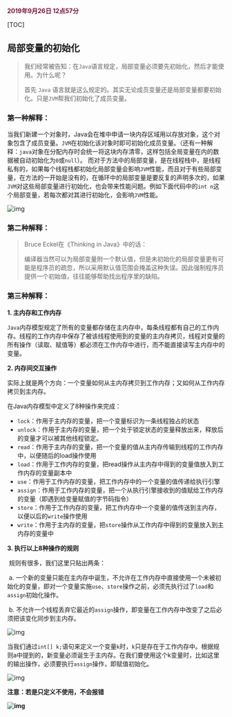<font color = "7E123F">**2019年9月26日 12点57分**</font>

[TOC]

## 局部变量的初始化

> 我们经常被告知：在`Java`语言规定，局部变量必须要先初始化，然后才能使用。为什么呢？
>
> 首先 `Java` 语言就是这么规定的。其实无论成员变量还是局部变量都要初始化。只是`JVM`帮我们初始化了成员变量。

### 第一种解释：

当我们新建一个对象时，Java会在堆中申请一块内存区域用以存放对象，这个对象包含了成员变量。`JVM`在初始化该对象时即可初始化成员变量。（还有一种解释：`java`对象在分配内存时会统一将这块内存清零，这样包括全局变量在内的数据被自动初始化为`0`或`null`）。
而对于方法中的局部变量，是在线程栈中，是线程私有的，如果每个线程栈都初始化局部变量会影响`JVM`性能，而且对于有些局部变量，在方法的一开始是没有的，在循环中的局部变量是要反复的声明多次的，如果`JVM`对这些局部变量进行初始化，也会带来性能问题。例如下面代码中的`int n`这个局部变量，若每次都对其进行初始化，会影响`JVM`性能。

![img](https://img-blog.csdnimg.cn/20181031092241801.png?x-oss-process=image/watermark,type_ZmFuZ3poZW5naGVpdGk,shadow_10,text_aHR0cHM6Ly9ibG9nLmNzZG4ubmV0L3FxXzI3MTI3MTQ1,size_16,color_FFFFFF,t_70)

### 第二种解释：

>  Bruce Eckel在《Thinking in Java》中的话：
>
> 编译器当然可以为局部变量附一个默认值，但是未初始化的局部变量更有可能是程序员的疏忽，所以采用默认值范围会掩盖这种失误。因此强制程序员提供一个初始值，往往能够帮助找出程序里的缺陷。

### 第三种解释：

**1. 主内存和工作内存**

`Java`内存模型规定了所有的变量都存储在主内存中，每条线程都有自己的工作内存。线程的工作内存中保存了被该线程使用到的变量的主内存拷贝，线程对变量的所有操作（读取、赋值等）都必须在工作内存中进行，而不能直接读写主内存中的变量。

**2. 内存间交互操作**

实际上就是两个方向：一个变量如何从主内存拷贝到工作内存；又如何从工作内存拷贝到主内存。

在Java内存模型中定义了8种操作来完成：

- `lock`：作用于主内存的变量，把一个变量标识为一条线程独占的状态
- `unlock`：作用于主内存的变量，把一个处于锁定状态的变量释放出来，释放后的变量才可以被其他线程锁定。
- `read`：作用于主内存的变量，把一个变量的值从主内存传输到线程的工作内存中，以便随后的load操作使用
- `load`：作用于工作内存的变量，把read操作从主内存中得到的变量值放入到工作内存的变量副本中
- `use`：作用于工作内存的变量，把工作内存中的一个变量的值传递给执行引擎
- `assign`：作用于工作内存的变量，把一个从执行引擎接收到的值赋给工作内存的变量（即遇到给变量赋值的字节码指令）
- `store`：作用于工作内存的变量，把工作内存中一个变量的值传送到主内存，以便以后的`write`操作使用
- `write`：作用于主内存的变量，把`store`操作从工作内存中得到的变量放入到主内存的变量中



**3.  执行以上8种操作的规则**

​    规则有很多，我们这里只贴出两条：

​    a. 一个新的变量只能在主内存中诞生，不允许在工作内存中直接使用一个未被初始化的变量，即对一个变量实施`use`、`store`操作之前，必须先执行过了`load`和`assign`初始化操作。

​    b. 不允许一个线程丢弃它最近的`assign`操作，即变量在工作内存中改变了之后必须把该变化同步到主内存。

![img](https://img-blog.csdnimg.cn/20181026152050509.png?x-oss-process=image/watermark,type_ZmFuZ3poZW5naGVpdGk,shadow_10,text_aHR0cHM6Ly9ibG9nLmNzZG4ubmV0L3FxXzI3MTI3MTQ1,size_27,color_FFFFFF,t_70)

当我们通过`int[] k;`语句来定义一个变量`k`时，`k`只是存在于工作内存中。根据规则a中提到的，新变量必须诞生于主内存。在我们要使用这个k变量时，比如这里的输出操作，必须要执行`assign`操作，即赋值初始化。

![img](https://img-blog.csdnimg.cn/20181026152134580.png?x-oss-process=image/watermark,type_ZmFuZ3poZW5naGVpdGk,shadow_10,text_aHR0cHM6Ly9ibG9nLmNzZG4ubmV0L3FxXzI3MTI3MTQ1,size_27,color_FFFFFF,t_70)

**注意：若是只定义不使用，不会报错**

**![img](https://img-blog.csdnimg.cn/20181026152205154.png?x-oss-process=image/watermark,type_ZmFuZ3poZW5naGVpdGk,shadow_10,text_aHR0cHM6Ly9ibG9nLmNzZG4ubmV0L3FxXzI3MTI3MTQ1,size_27,color_FFFFFF,t_70)**